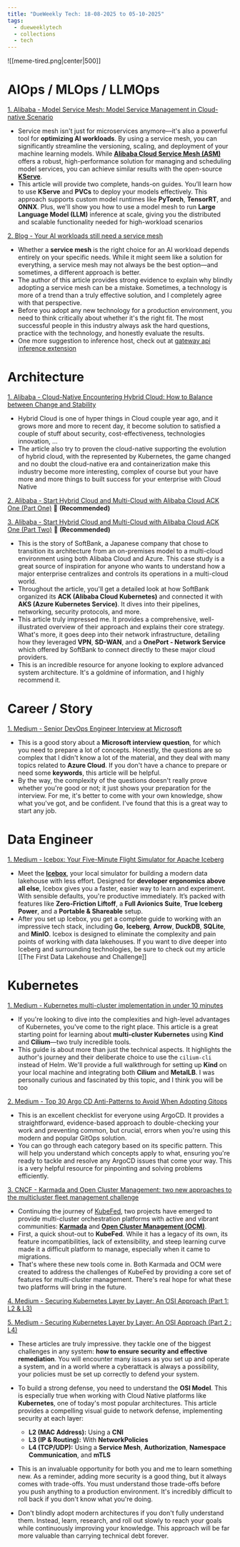 ```yaml
---
title: "DueWeekly Tech: 18-08-2025 to 05-10-2025"
tags:
  - dueweeklytech
  - collections
  - tech
---
```



![[meme-tired.png|center|500]]

# AIOps / MLOps / LLMOps

[1. Alibaba - Model Service Mesh: Model Service Management in Cloud-native Scenario](https://www.alibabacloud.com/blog/model-service-mesh-model-service-management-in-cloud-native-scenario_600863)

- Service mesh isn't just for microservices anymore—it's also a powerful tool for **optimizing AI workloads**. By using a service mesh, you can significantly streamline the versioning, scaling, and deployment of your machine learning models. While [**Alibaba Cloud Service Mesh (ASM)**](https://www.alibabacloud.com/product/servicemesh?spm=a2c65.11461447.0.0.2a1169bd6Q9Gy2) offers a robust, high-performance solution for managing and scheduling model services, you can achieve similar results with the open-source [**KServe**](https://github.com/kserve/kserve).
- This article will provide two complete, hands-on guides. You’ll learn how to use **KServe** and **PVCs** to deploy your models effectively. This approach supports custom model runtimes like **PyTorch**, **TensorRT**, and **ONNX**. Plus, we'll show you how to use a model mesh to run **Large Language Model (LLM)** inference at scale, giving you the distributed and scalable functionality needed for high-workload scenarios

[2. Blog - Your AI workloads still need a service mesh](https://blog.howardjohn.info/posts/ai-mesh/)

- Whether a **service mesh** is the right choice for an AI workload depends entirely on your specific needs. While it might seem like a solution for everything, a service mesh may not always be the best option—and sometimes, a different approach is better.
- The author of this article provides strong evidence to explain why blindly adopting a service mesh can be a mistake. Sometimes, a technology is more of a trend than a truly effective solution, and I completely agree with that perspective.
- Before you adopt any new technology for a production environment, you need to think critically about whether it's the right fit. The most successful people in this industry always ask the hard questions, practice with the technology, and honestly evaluate the results.
- One more suggestion to inference host, check out at [gateway api inference extension](https://gateway-api-inference-extension.sigs.k8s.io/)
# Architecture

[1. Alibaba - Cloud-Native Encountering Hybrid Cloud: How to Balance between Change and Stability](https://www.alibabacloud.com/blog/cloud-native-encountering-hybrid-cloud-how-to-balance-between-change-and-stability_598797)

- Hybrid Cloud is one of hyper things in Cloud couple year ago, and it grows more and more to recent day, it become solution to satisfied a couple of stuff about security, cost-effectiveness, technologies innovation, ...
- The article also try to proven the cloud-native supporting the evolution of hybrid cloud, with the represented by Kubernetes, the game changed and no doubt the cloud-native era and containerization make this industry become more interesting, complex of course but your have more and more things to built success for your enterprise with Cloud Native

[2. Alibaba - Start Hybrid Cloud and Multi-Cloud with Alibaba Cloud ACK One (Part One)](https://www.alibabacloud.com/blog/start-hybrid-cloud-and-multi-cloud-with-alibaba-cloud-ack-one-part-one_599689) 🌟 **(Recommended)**

[3. Alibaba - Start Hybrid Cloud and Multi-Cloud with Alibaba Cloud ACK One (Part Two)](https://www.alibabacloud.com/blog/start-hybrid-cloud-and-multi-cloud-with-alibaba-cloud-ack-one-part-two_599690) 🌟 **(Recommended)**

- This is the story of SoftBank, a Japanese company that chose to transition its architecture from an on-premises model to a multi-cloud environment using both Alibaba Cloud and Azure. This case study is a great source of inspiration for anyone who wants to understand how a major enterprise centralizes and controls its operations in a multi-cloud world.
- Throughout the article, you'll get a detailed look at how SoftBank organized its **ACK (Alibaba Cloud Kubernetes)** and connected it with **AKS (Azure Kubernetes Service)**. It dives into their pipelines, networking, security protocols, and more.
- This article truly impressed me. It provides a comprehensive, well-illustrated overview of their approach and explains their core strategy. What's more, it goes deep into their network infrastructure, detailing how they leveraged **VPN**, **SD-WAN**, and a **OnePort - Network Service** which offered by SoftBank to connect directly to these major cloud providers.
- This is an incredible resource for anyone looking to explore advanced system architecture. It's a goldmine of information, and I highly recommend it.
# Career / Story

[1. Medium  - Senior DevOps Engineer Interview at Microsoft](https://aws.plainenglish.io/senior-devops-engineer-interview-at-microsoft-30ac5462d747)

- This is a good story about a **Microsoft interview question**, for which you need to prepare a lot of concepts. Honestly, the questions are so complex that I didn't know a lot of the material, and they deal with many topics related to **Azure Cloud**. If you don't have a chance to prepare or need some **keywords**, this article will be helpful.
- By the way, the complexity of the questions doesn't really prove whether you're good or not; it just shows your preparation for the interview. For me, it's better to come with your own knowledge, show what you've got, and be confident. I've found that this is a great way to start any job.
# Data Engineer

[1. Medium - Icebox: Your Five-Minute Flight Simulator for Apache Iceberg](https://medium.com/@tfmv/icebox-your-five-minute-flight-simulator-for-apache-iceberg-af4ca09abf93)

- Meet the **[Icebox](https://github.com/TFMV/icebox)**, your local simulator for building a modern data lakehouse with less effort. Designed for **developer ergonomics above all else**, Icebox gives you a faster, easier way to learn and experiment. With sensible defaults, you're productive immediately. It’s packed with features like **Zero-Friction Liftoff**, a **Full Avionics Suite**, **True Iceberg Power**, and a **Portable & Shareable** setup.
- After you set up Icebox, you get a complete guide to working with an impressive tech stack, including **Go**, **Iceberg**, **Arrow**, **DuckDB**, **SQLite**, and **MinIO**. Icebox is designed to eliminate the complexity and pain points of working with data lakehouses. If you want to dive deeper into Iceberg and surrounding technologies, be sure to check out my article [[The First Data Lakehouse and Challenge]]
# Kubernetes

[1. Medium - Kubernetes multi-cluster implementation in under 10 minutes](https://medium.com/itnext/kubernetes-multi-cluster-implementation-in-under-10-minutes-2927952fb84c)

- If you're looking to dive into the complexities and high-level advantages of Kubernetes, you've come to the right place. This article is a great starting point for learning about **multi-cluster Kubernetes** using **Kind** and **Cilium**—two truly incredible tools.
- This guide is about more than just the technical aspects. It highlights the author's journey and their deliberate choice to use the `cilium-cli` instead of Helm. We'll provide a full walkthrough for setting up **Kind** on your local machine and integrating both **Cilium** and **MetalLB**. I was personally curious and fascinated by this topic, and I think you will be too

[2. Medium - Top 30 Argo CD Anti-Patterns to Avoid When Adopting Gitops](https://medium.com/containers-101/top-30-argo-cd-anti-patterns-to-avoid-when-adopting-gitops-1b147879297a)

- This is an excellent checklist for everyone using ArgoCD. It provides a straightforward, evidence-based approach to double-checking your work and preventing common, but crucial, errors when you're using this modern and popular GitOps solution.
- You can go through each category based on its specific pattern. This will help you understand which concepts apply to what, ensuring you're ready to tackle and resolve any ArgoCD issues that come your way. This is a very helpful resource for pinpointing and solving problems efficiently.

[3. CNCF - Karmada and Open Cluster Management: two new approaches to the multicluster fleet management challenge](https://www.cncf.io/blog/2022/09/26/karmada-and-open-cluster-management-two-new-approaches-to-the-multicluster-fleet-management-challenge/)

- Continuing the journey of [KubeFed](https://github.com/kubernetes-sigs/kubefed), two projects have emerged to provide multi-cluster orchestration platforms with active and vibrant communities: [**Karmada**](https://karmada.io/) and [**Open Cluster Management (OCM)**](https://open-cluster-management.io/).
- First, a quick shout-out to **KubeFed**. While it has a legacy of its own, its feature incompatibilities, lack of extensibility, and steep learning curve made it a difficult platform to manage, especially when it came to migrations.
- That's where these new tools come in. Both Karmada and OCM were created to address the challenges of KubeFed by providing a core set of features for multi-cluster management. There's real hope for what these two platforms will bring in the future.

[4. Medium - Securing Kubernetes Layer by Layer: An OSI Approach (Part 1: L2 & L3)](https://itnext.io/securing-kubernetes-layer-by-layer-an-osi-approach-part-1-l2-l3-6e78e6c3fbed)

[5. Medium - Securing Kubernetes Layer by Layer: An OSI Approach (Part 2 : L4)](https://itnext.io/securing-kubernetes-layer-by-layer-an-osi-approach-part-2-l4-498c69f951fc)

- These articles are truly impressive. they tackle one of the biggest challenges in any system: **how to ensure security and effective remediation**. You will encounter many issues as you set up and operate a system, and in a world where a cyberattack is always a possibility, your policies must be set up correctly to defend your system.
- To build a strong defense, you need to understand the **OSI Model**. This is especially true when working with Cloud Native platforms like **Kubernetes**, one of today's most popular architectures. This article provides a compelling visual guide to network defense, implementing security at each layer:

	- **L2 (MAC Address):** Using a **CNI**
	- **L3 (IP & Routing):** With **NetworkPolicies**
	- **L4 (TCP/UDP):** Using a **Service Mesh**, **Authorization**, **Namespace Communication**, and **mTLS**
    
- This is an invaluable opportunity for both you and me to learn something new. As a reminder, adding more security is a good thing, but it always comes with trade-offs. You must understand those trade-offs before you push anything to a production environment. It's incredibly difficult to roll back if you don't know what you're doing.
- Don't blindly adopt modern architectures if you don't fully understand them. Instead, learn, research, and roll out slowly to reach your goals while continuously improving your knowledge. This approach will be far more valuable than carrying technical debt forever.
